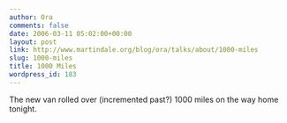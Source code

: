 ```yaml
---
author: Ora
comments: false
date: 2006-03-11 05:02:00+00:00
layout: post
link: http://www.martindale.org/blog/ora/talks/about/1000-miles
slug: 1000-miles
title: 1000 Miles
wordpress_id: 183
---
```


The new van rolled over (incremented past?) 1000 miles on the way home tonight.
